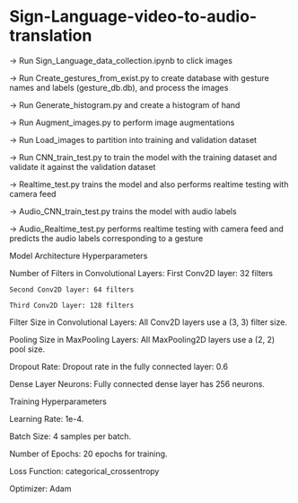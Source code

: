 # Sign-Language-video-to-audio-translation

-> Run Sign_Language_data_collection.ipynb to click images  

-> Run Create_gestures_from_exist.py to create database with gesture names and labels (gesture_db.db), and process the images

-> Run Generate_histogram.py and create a histogram of hand

-> Run Augment_images.py to perform image augmentations

-> Run Load_images to partition into training and validation dataset

-> Run CNN_train_test.py to train the model with the training dataset and validate it against the validation dataset

-> Realtime_test.py trains the model and also performs realtime testing with camera feed

-> Audio_CNN_train_test.py trains the model with audio labels

-> Audio_Realtime_test.py performs realtime testing with camera feed and predicts the audio labels corresponding to a gesture


Model Architecture Hyperparameters

  Number of Filters in Convolutional Layers:
    First Conv2D layer: 32 filters
    
    Second Conv2D layer: 64 filters
    
    Third Conv2D layer: 128 filters
  
  Filter Size in Convolutional Layers:  All Conv2D layers use a (3, 3) filter size.
  
  Pooling Size in MaxPooling Layers:  All MaxPooling2D layers use a (2, 2) pool size.
  
  Dropout Rate:  Dropout rate in the fully connected layer: 0.6
  
  Dense Layer Neurons:  Fully connected dense layer has 256 neurons.


Training Hyperparameters

  Learning Rate:  1e-4.
  
  Batch Size:  4 samples per batch.
  
  Number of Epochs:  20 epochs for training.
  
  Loss Function:  categorical_crossentropy
  
  Optimizer:  Adam

